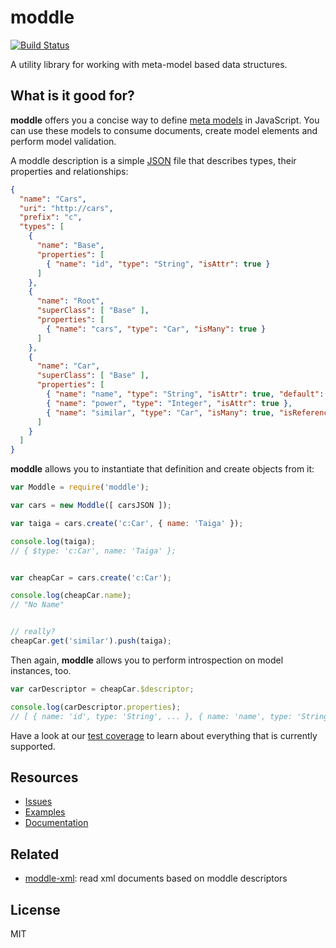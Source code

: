 # moddle

[![Build Status](https://travis-ci.org/bpmn-io/moddle.svg?branch=master)](https://travis-ci.org/bpmn-io/moddle)

A utility library for working with meta-model based data structures.


## What is it good for?

__moddle__ offers you a concise way to define [meta models](https://en.wikipedia.org/wiki/Metamodeling) in JavaScript. You can use these models to consume documents, create model elements and perform model validation.

A moddle description is a simple [JSON](http://json.org/) file that describes types, their properties and relationships:

```json
{
  "name": "Cars",
  "uri": "http://cars",
  "prefix": "c",
  "types": [
    {
      "name": "Base",
      "properties": [
        { "name": "id", "type": "String", "isAttr": true }
      ]
    },
    {
      "name": "Root",
      "superClass": [ "Base" ],
      "properties": [
        { "name": "cars", "type": "Car", "isMany": true }
      ]
    },
    {
      "name": "Car",
      "superClass": [ "Base" ],
      "properties": [
        { "name": "name", "type": "String", "isAttr": true, "default": "No Name" },
        { "name": "power", "type": "Integer", "isAttr": true },
        { "name": "similar", "type": "Car", "isMany": true, "isReference": true }
      ]
    }
  ]
}
```

__moddle__ allows you to instantiate that definition and create objects from it:

```javascript
var Moddle = require('moddle');

var cars = new Moddle([ carsJSON ]);

var taiga = cars.create('c:Car', { name: 'Taiga' });

console.log(taiga);
// { $type: 'c:Car', name: 'Taiga' };


var cheapCar = cars.create('c:Car');

console.log(cheapCar.name);
// "No Name"


// really?
cheapCar.get('similar').push(taiga);
```

Then again, __moddle__ allows you to perform introspection on model instances, too.

```javascript
var carDescriptor = cheapCar.$descriptor;

console.log(carDescriptor.properties);
// [ { name: 'id', type: 'String', ... }, { name: 'name', type: 'String', ...} ... ]
```

Have a look at our [test coverage](https://github.com/bpmn-io/moddle/blob/master/test/spec/ModelSpec.js) to learn about everything that is currently supported.


## Resources

* [Issues](https://github.com/bpmn-io/moddle/issues)
* [Examples](https://github.com/bpmn-io/moddle/tree/master/test/fixtures/model)
* [Documentation](https://github.com/bpmn-io/moddle/tree/master/docs)


## Related

* [moddle-xml](https://github.com/bpmn-io/moddle-xml): read xml documents based on moddle descriptors


## License

MIT
